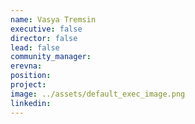 ```yaml
---
name: Vasya Tremsin
executive: false
director: false
lead: false
community_manager: 
erevna:  
position:  
project:  
image: ../assets/default_exec_image.png
linkedin: 
---
```

